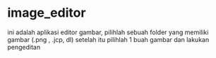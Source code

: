 # image_editor
ini adalah aplikasi editor gambar, pilihlah sebuah folder yang memiliki gambar (.png , .jcp, dl) setelah itu pilihlah 1 buah gambar dan lakukan pengeditan
